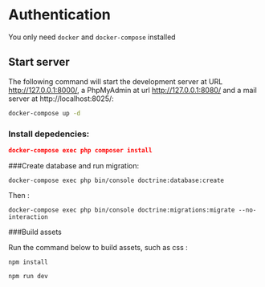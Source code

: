 # Authentication

You only need `docker` and `docker-compose` installed

## Start server

The following command will start the development server at URL http://127.0.0.1:8000/, a PhpMyAdmin at url http://127.0.0.1:8080/ and a mail server at http://localhost:8025/:

```bash
docker-compose up -d
```

### Install depedencies:
```json
docker-compose exec php composer install
```


###Create database and run migration:
```
docker-compose exec php bin/console doctrine:database:create
```

Then : 
```
docker-compose exec php bin/console doctrine:migrations:migrate --no-interaction
```

###Build assets

Run the command below to build assets, such as css :

```
npm install
```

```
npm run dev
```